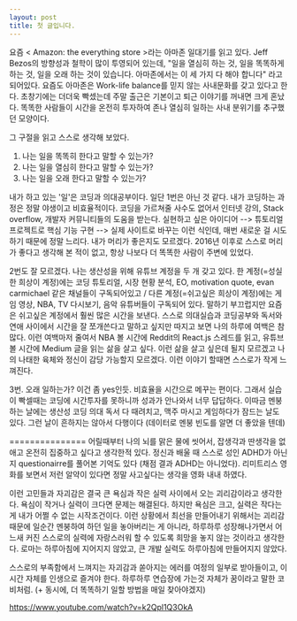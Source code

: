 ```yaml
---
layout: post
title: 첫 글입니다.
---
```


요즘 < Amazon: the everything store >라는 아마존 일대기를 읽고 있다. Jeff Bezos의 방향성과 철학이 많이 투영되어 있는데, "일을 열심히 하는 것, 일을 똑똑하게 하는 것, 일을 오래 하는 것이 있습니다. 아마존에서는 이 세 가지 다 해야 합니다" 라고 되어있다.
요즘도 아마존은 Work-life balance를 믿지 않는 사내문화를 갖고 있다고 한다. 초창기에는 더더욱 빡셌는데 주말 출근은 기본이고 퇴근 이야기를 꺼내면 크게 혼났다. 똑똑한 사람들이 시간을 온전히 투자하여 존나 열심히 일하는 사내 분위기를 추구했던 모양이다.

그 구절을 읽고 스스로 생각해 보았다.

1. 나는 일을 똑똑히 한다고 말할 수 있는가?
2. 나는 일을 열심히 한다고 말할 수 있는가?
3. 나는 일을 오래 한다고 말할 수 있는가?

내가 하고 있는 '일'은 코딩과 의대공부이다.
일단 1번은 아닌 것 같다. 내가 코딩하는 과정은 정말 야생이고 비효율적이다. 코딩을 가르쳐줄 사수도 없어서 인터넷 강의, Stack overflow, 개발자 커뮤니티들의 도움을 받는다. 실현하고 싶은 아이디어 --> 튜토리얼 프로젝트로 핵심 기능 구현 --> 실제 사이트로 바꾸는 이런 식인데, 매번 새로운 걸 시도하기 때문에 정말 느리다. 내가 머리가 좋은지도 모르겠다. 2016년 이후로 스스로 머리가 좋다고 생각해 본 적이 없고, 항상 나보다 더 똑똑한 사람이 주변에 있었다.

2번도 잘 모르겠다. 나는 생산성을 위해 유튜브 계정을 두 개 갖고 있다. 한 계정(=성실한 희상이 계정)에는 코딩 튜토리얼, 시장 현황 분석, EO, motivation quote, evan carmichael 같은 채널들이 구독되어있고 / 다른 계정(=쉬고싶은 희상이 계정)에는 게임 영상, NBA, TV 다시보기, 음악 유튜버들이 구독되어 있다. 말하기 부끄럽지만 요즘은 쉬고싶은 계정에서 훨씬 많은 시간을 보낸다.
스스로 의대실습과 코딩공부와 독서와 연애 사이에서 시간을 잘 쪼개쓴다고 말하고 싶지만 따지고 보면 나의 하루에 여백은 참 많다. 이런 여백마저 줄여서 NBA 볼 시간에 Reddit의 React.js 스레드를 읽고, 유튜브 볼 시간에 Medium 글을 읽는 삶을 살고 싶다. 이런 삶을 살고 싶은데 될지 모르겠고 나의 나태한 육체와 정신이 감당 가능할지 모르겠다. 이런 이야기 할때면 스스로가 작게 느껴진다.

3번. 오래 일하는가? 이건 좀 yes인듯. 비효율을 시간으로 메꾸는 편이다. 그래서 실습이 빡셀때는 코딩에 시간투자를 못하니까 성과가 안나와서 너무 답답하다.
이따금 멘붕하는 날에는 생산성 코딩 의대 독서 다 때려치고, 맥주 마시고 게임하다가 잠드는 날도 있다. 그런 날이 흔하지는 않아서 다행이다 (데이터로 멘붕 빈도를 알면 더 좋았을 텐데)

===============
어릴때부터 나의 뇌를 맑은 물에 씻어서, 잡생각과 딴생각을 없애고 온전히 집중하고 싶다고 생각한적 있다. 정신과 배울 때 스스로 성인 ADHD가 아닌지 questionairre를 풀어본 기억도 있다 (채점 결과 ADHD는 아니었다). 리미트리스 영화를 보면서 저런 알약이 있다면 정말 사고싶다는 생각을 영화 내내 하였다.

이런 고민들과 자괴감은 결국 큰 욕심과 작은 실력 사이에서 오는 괴리감이라고 생각한다. 욕심이 작거나 실력이 크다면 문제는 해결된다. 하지만 욕심은 크고, 실력은 작다는게 내가 어쩔 수 없는 시작조건이다. 이런 상황에서 최선을 만들어내기 위해서는 괴리감 때문에 일순간 멘붕하여 하던 일을 놓아버리는 게 아니라, 하루하루 성장해나가면서 어느새 커진 스스로의 실력에 자랑스러워 할 수 있도록 희망을 놓지 않는 것이라고 생각한다. 로마는 하루아침에 지어지지 않았고, 큰 개발 실력도 하루아침에 만들어지지 않았다.

스스로의 부족함에서 느껴지는 자괴감과 쏟아지는 에러를 여정의 일부로 받아들이고, 이 시간 자체를 인생으로 즐겨야 한다. 하루하루 연습장에 가는것 자체가 꿈이라고 말한 코비처럼.
(+ 동시에, 더 똑똑하기 일할 방법을 매일 찾아야겠지)

https://www.youtube.com/watch?v=k2Qpl1Q3OkA
